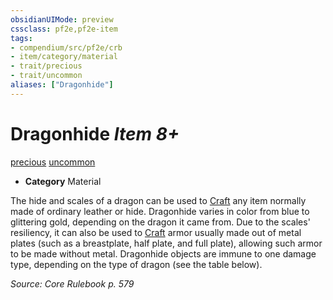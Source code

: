 ```yaml
---
obsidianUIMode: preview
cssclass: pf2e,pf2e-item
tags:
- compendium/src/pf2e/crb
- item/category/material
- trait/precious
- trait/uncommon
aliases: ["Dragonhide"]
---
```

# Dragonhide *Item 8+*  
[precious](/rules/traits/precious.md)  [uncommon](/rules/traits/uncommon.md)  

- **Category** Material

The hide and scales of a dragon can be used to [Craft](/rules/actions/craft.md) any item normally made of ordinary leather or hide. Dragonhide varies in color from blue to glittering gold, depending on the dragon it came from. Due to the scales' resiliency, it can also be used to [Craft](/rules/actions/craft.md) armor usually made out of metal plates (such as a breastplate, half plate, and full plate), allowing such armor to be made without metal. Dragonhide objects are immune to one damage type, depending on the type of dragon (see the table below).


*Source: Core Rulebook p. 579*